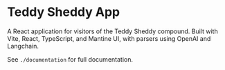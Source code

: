 # Teddy Sheddy App

A React application for visitors of the Teddy Sheddy compound. Built with Vite, React, TypeScript, and Mantine UI, with parsers using OpenAI and Langchain.

See `./documentation` for full documentation.
